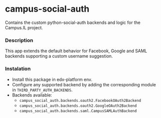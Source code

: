 # campus-social-auth
Contains the custom python-social-auth backends and logic for the Campus.IL project.

### Description
This app extends the default behavior for Facebook, Google and SAML backends supporting a custom username suggestion.

### Instalation
* Install this package in edx-platform env.
* Configure any supported backend by adding the corresponding module in `THIRD_PARTY_AUTH_BACKENDS`.
* Backends available:
    * `campus_social_auth.backends.oauth2.FacebookOAuth2Backend`
    * `campus_social_auth.backends.oauth2.GoogleOAuth2Backend`
    * `campus_social_auth.backends.saml.CampusSAMLAuthBackend`
